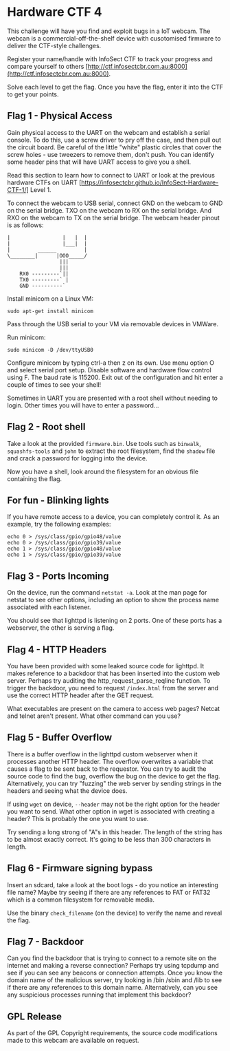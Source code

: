 # Hardware CTF 4

This challenge will have you find and exploit bugs in a IoT webcam. The webcan is a commercial-off-the-shelf device with cusotomised firmware to deliver the CTF-style challenges.

Register your name/handle with InfoSect CTF to track your progress and compare yourself to others [http://ctf.infosectcbr.com.au:8000](http://ctf.infosectcbr.com.au:8000).

Solve each level to get the flag. Once you have the flag, enter it into the CTF to get your points.

## Flag 1 - Physical Access

Gain physical access to the UART on the webcam and establish a serial console. To do this, use a screw driver to pry off the case, and then pull out the circuit board. Be careful of the little "white" plastic circles that cover the screw holes - use tweezers to remove them, don't push. You can identify some header pins that will have UART access to give you a shell.

Read this section to learn how to connect to UART or look at the previous hardware CTFs on UART [https://infosectcbr.github.io/InfoSect-Hardware-CTF-1/] Level 1.

To connect the webcam to USB serial, connect GND on the webcam to GND on the serial bridge. TXO on the webcam to RX on the serial bridge. And RXO on the webcam to TX on the serial bridge. The webcam header pinout is as follows:

```
|                 |   |  |
|                 |___|  |
|         ______         |
\________|      |OOO_____/
                 |||
                 |||
    RX0 ---------`||           
    TX0 ---------` |
    GND ----------`
```

Install minicom on a Linux VM:

```
sudo apt-get install minicom
```

Pass through the USB serial to your VM via removable devices in VMWare.

Run minicom:

```
sudo minicom -D /dev/ttyUSB0
```

Configure minicom by typing ctrl-a then z on its own. Use menu option O and select serial port setup. Disable software and hardware flow control using F. The baud rate is 115200. Exit out of the configuration and hit enter a couple of times to see your shell!

Sometimes in UART you are presented with a root shell without needing to login. Other times you will have to enter a password...

## Flag 2 - Root shell

Take a look at the provided `firmware.bin`. Use tools such as `binwalk`, `squashfs-tools` and `john` to extract the root filesystem, find the `shadow` file and crack a password for logging into the device.

Now you have a shell, look around the filesystem for an obvious file containing the flag.

## For fun - Blinking lights

If you have remote access to a device, you can completely control it. As an example, try the following examples:

```
echo 0 > /sys/class/gpio/gpio48/value
echo 0 > /sys/class/gpio/gpio39/value
echo 1 > /sys/class/gpio/gpio48/value
echo 1 > /sys/class/gpio/gpio39/value
```

## Flag 3 - Ports Incoming

On the device, run the command `netstat -a`. Look at the man page for netstat to see other options, including an option to show the process name associated with each listener.

You should see that lighttpd is listening on 2 ports. One of these ports has a webserver, the other is serving a flag.

## Flag 4 - HTTP Headers

You have been provided with some leaked source code for lighttpd. It makes reference to a backdoor that has been inserted into the custom web server. Perhaps try auditing the http_request_parse_reqline function. To trigger the backdoor, you need to request `/index.html` from the server and use the correct HTTP header after the GET request.

What executables are present on the camera to access web pages? Netcat and telnet aren't present. What other command can you use?

## Flag 5 - Buffer Overflow

There is a buffer overflow in the lighttpd custom webserver when it processes another HTTP header. The overflow overwrites a variable that causes a flag to be sent back to the requestor. You can try to audit the source code to find the bug, overflow the bug on the device to get the flag. Alternatively, you can try "fuzzing" the web server by sending strings in the headers and seeing what the device does.

If using `wget` on device, `--header` may not be the right option for the header you want to send. What other option in wget is associated with creating a header? This is probably the one you want to use.

Try sending a long strong of "A"s in this header. The length of the string has to be almost exactly correct. It's going to be less than 300 characters in length.

## Flag 6 - Firmware signing bypass

Insert an sdcard, take a look at the boot logs - do you notice an interesting file name? Maybe try seeing if there are any references to FAT or FAT32 which is a common filesystem for removable media.

Use the binary `check_filename` (on the device) to verify the name and reveal the flag.

## Flag 7 - Backdoor

Can you find the backdoor that is trying to connect to a remote site on the internet and making a reverse connection? Perhaps try using tcpdump and see if you can see any beacons or connection attempts. Once you know the domain name of the malicious server, try looking in /bin /sbin and /lib to see if there are any references to this domain name. Alternatively, can you see any suspicious processes running that implement this backdoor?

## GPL Release
As part of the GPL Copyright requirements, the source code modifications made to this webcam are available on request.
